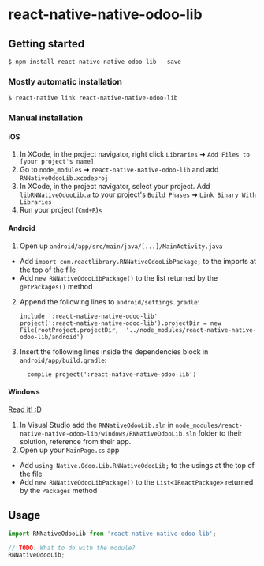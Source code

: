 
# react-native-native-odoo-lib

## Getting started

`$ npm install react-native-native-odoo-lib --save`

### Mostly automatic installation

`$ react-native link react-native-native-odoo-lib`

### Manual installation


#### iOS

1. In XCode, in the project navigator, right click `Libraries` ➜ `Add Files to [your project's name]`
2. Go to `node_modules` ➜ `react-native-native-odoo-lib` and add `RNNativeOdooLib.xcodeproj`
3. In XCode, in the project navigator, select your project. Add `libRNNativeOdooLib.a` to your project's `Build Phases` ➜ `Link Binary With Libraries`
4. Run your project (`Cmd+R`)<

#### Android

1. Open up `android/app/src/main/java/[...]/MainActivity.java`
  - Add `import com.reactlibrary.RNNativeOdooLibPackage;` to the imports at the top of the file
  - Add `new RNNativeOdooLibPackage()` to the list returned by the `getPackages()` method
2. Append the following lines to `android/settings.gradle`:
  	```
  	include ':react-native-native-odoo-lib'
  	project(':react-native-native-odoo-lib').projectDir = new File(rootProject.projectDir, 	'../node_modules/react-native-native-odoo-lib/android')
  	```
3. Insert the following lines inside the dependencies block in `android/app/build.gradle`:
  	```
      compile project(':react-native-native-odoo-lib')
  	```

#### Windows
[Read it! :D](https://github.com/ReactWindows/react-native)

1. In Visual Studio add the `RNNativeOdooLib.sln` in `node_modules/react-native-native-odoo-lib/windows/RNNativeOdooLib.sln` folder to their solution, reference from their app.
2. Open up your `MainPage.cs` app
  - Add `using Native.Odoo.Lib.RNNativeOdooLib;` to the usings at the top of the file
  - Add `new RNNativeOdooLibPackage()` to the `List<IReactPackage>` returned by the `Packages` method


## Usage
```javascript
import RNNativeOdooLib from 'react-native-native-odoo-lib';

// TODO: What to do with the module?
RNNativeOdooLib;
```
  